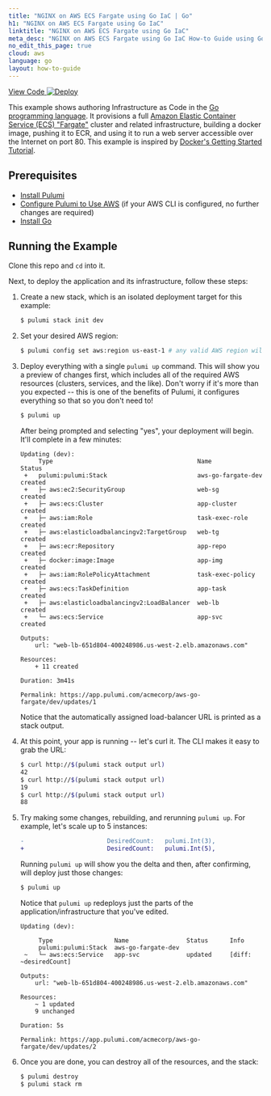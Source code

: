 ```yaml
---
title: "NGINX on AWS ECS Fargate using Go IaC | Go"
h1: "NGINX on AWS ECS Fargate using Go IaC"
linktitle: "NGINX on AWS ECS Fargate using Go IaC"
meta_desc: "NGINX on AWS ECS Fargate using Go IaC How-to Guide using Go"
no_edit_this_page: true
cloud: aws
language: go
layout: how-to-guide
---
```


<!-- WARNING: this page was generated by a tool. Do not edit it by hand. -->
<!-- To change it, please see https://github.com/pulumi/docs/tree/master/tools/mktutorial. -->

<p class="mb-4 flex">
    <a class="flex flex-wrap items-center rounded-md font-display text-lg text-white bg-blue-600 border-2 border-blue-600 px-2 mr-2 whitespace-no-wrap hover:text-white" style="height: 45px;" href="https://github.com/pulumi/examples/tree/master/aws-go-fargate" target="_blank">
        <span><i class="fab fa-github pr-2"></i> View Code</span>
    </a>
    <a href="https://app.pulumi.com/new?template=https://github.com/pulumi/examples/blob/master/aws-go-fargate/README.md" target="_blank">
        <img src="https://get.pulumi.com/new/button.svg" alt="Deploy">
    </a>
</p>


This example shows authoring Infrastructure as Code in the [Go programming language](https://golang.org). It
provisions a full [Amazon Elastic Container Service (ECS) "Fargate"](https://aws.amazon.com/ecs) cluster and
related infrastructure, building a docker image, pushing it to ECR, and using it to run a web server accessible over the Internet on port 80.
This example is inspired by [Docker's Getting Started Tutorial](https://docs.docker.com/get-started/).

## Prerequisites

* [Install Pulumi](https://www.pulumi.com/docs/get-started/install/)
* [Configure Pulumi to Use AWS](https://www.pulumi.com/docs/intro/cloud-providers/aws/setup/) (if your AWS CLI is configured, no further changes are required)
* [Install Go](https://golang.org/doc/install)

## Running the Example

Clone this repo and `cd` into it.

Next, to deploy the application and its infrastructure, follow these steps:

1. Create a new stack, which is an isolated deployment target for this example:

    ```bash
    $ pulumi stack init dev
    ```

2. Set your desired AWS region:

    ```bash
    $ pulumi config set aws:region us-east-1 # any valid AWS region will work
    ```

5. Deploy everything with a single `pulumi up` command. This will show you a preview of changes first, which
   includes all of the required AWS resources (clusters, services, and the like). Don't worry if it's more than
   you expected -- this is one of the benefits of Pulumi, it configures everything so that so you don't need to!

    ```bash
    $ pulumi up
    ```

    After being prompted and selecting "yes", your deployment will begin. It'll complete in a few minutes:

    ```
    Updating (dev):
         Type                                        Name                Status
     +   pulumi:pulumi:Stack                         aws-go-fargate-dev  created
     +   ├─ aws:ec2:SecurityGroup                    web-sg              created
     +   ├─ aws:ecs:Cluster                          app-cluster         created
     +   ├─ aws:iam:Role                             task-exec-role      created
     +   ├─ aws:elasticloadbalancingv2:TargetGroup   web-tg              created
     +   ├─ aws:ecr:Repository                       app-repo            created
     +   ├─ docker:image:Image                       app-img             created
     +   ├─ aws:iam:RolePolicyAttachment             task-exec-policy    created
     +   ├─ aws:ecs:TaskDefinition                   app-task            created
     +   ├─ aws:elasticloadbalancingv2:LoadBalancer  web-lb              created
     +   └─ aws:ecs:Service                          app-svc             created

    Outputs:
        url: "web-lb-651d804-400248986.us-west-2.elb.amazonaws.com"

    Resources:
        + 11 created

    Duration: 3m41s

    Permalink: https://app.pulumi.com/acmecorp/aws-go-fargate/dev/updates/1
    ```

   Notice that the automatically assigned load-balancer URL is printed as a stack output.

6. At this point, your app is running -- let's curl it. The CLI makes it easy to grab the URL:

    ```bash
    $ curl http://$(pulumi stack output url)
    42
    $ curl http://$(pulumi stack output url)
    19
    $ curl http://$(pulumi stack output url)
    88
    ```

7. Try making some changes, rebuilding, and rerunning `pulumi up`. For example, let's scale up to 5 instances:

    ```diff
    -                       DesiredCount:   pulumi.Int(3),
    +                       DesiredCount:   pulumi.Int(5),
    ```

    Running `pulumi up` will show you the delta and then, after confirming, will deploy just those changes:

    ```bash
    $ pulumi up
    ```

    Notice that `pulumi up` redeploys just the parts of the application/infrastructure that you've edited.

    ```
    Updating (dev):

         Type                 Name                Status      Info
         pulumi:pulumi:Stack  aws-go-fargate-dev
     ~   └─ aws:ecs:Service   app-svc             updated     [diff: ~desiredCount]

    Outputs:
        url: "web-lb-651d804-400248986.us-west-2.elb.amazonaws.com"

    Resources:
        ~ 1 updated
        9 unchanged

    Duration: 5s

    Permalink: https://app.pulumi.com/acmecorp/aws-go-fargate/dev/updates/2
    ```

8. Once you are done, you can destroy all of the resources, and the stack:

    ```bash
    $ pulumi destroy
    $ pulumi stack rm
    ```


